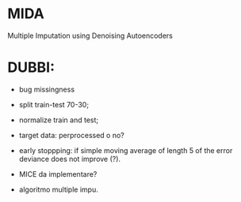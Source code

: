 # MIDA
Multiple Imputation using Denoising Autoencoders


# DUBBI:

* bug missingness

* split train-test 70-30;

* normalize train and test;

* target data: perprocessed o no?

* early stoppping: if simple moving average of length 5 of the error deviance does not improve (?).

* MICE da implementare?

* algoritmo multiple impu.
